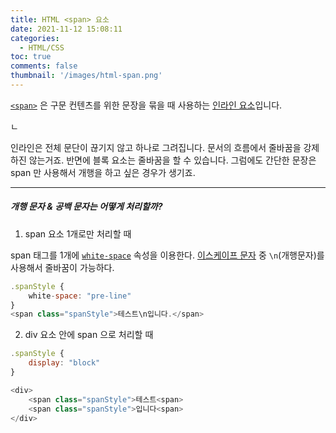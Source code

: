 ```yaml
---
title: HTML <span> 요소
date: 2021-11-12 15:08:11
categories:
  - HTML/CSS
toc: true
comments: false
thumbnail: '/images/html-span.png'
---
```


[`<span>`](https://developer.mozilla.org/ko/docs/Web/HTML/Element/span) 은 구문 컨텐츠를 위한 문장을 묶을 때 사용하는 [인라인 요소](https://developer.mozilla.org/ko/docs/Web/HTML/Inline_elements)입니다.


<!-- more -->ㄴ

인라인은 전체 문단이 끊기지 않고 하나로 그려집니다. 문서의 흐름에서 줄바꿈을 강제하진 않는거죠.
반면에 블록 요소는 줄바꿈을 할 수 있습니다. 그럼에도 간단한 문장은 span 만 사용해서 개행을 하고 싶은 경우가 생기죠.

---

##### 개행 문자 & 공백 문자는 어떻게 처리할까?

1. span 요소 1개로만 처리할 때

span 태그를 1개에 [`white-space`](https://developer.mozilla.org/ko/docs/Web/CSS/white-space) 속성을 이용한다.
[이스케이프 문자](https://ko.wikipedia.org/wiki/%EC%9D%B4%EC%8A%A4%EC%BC%80%EC%9D%B4%ED%94%84_%EB%AC%B8%EC%9E%90) 중 `\n`(개행문자)를 사용해서 줄바꿈이 가능하다.

```js
.spanStyle {
    white-space: "pre-line"
}
<span class="spanStyle">테스트\n입니다.</span>
```

2. div 요소 안에 span 으로 처리할 때

```js
.spanStyle {
    display: "block"
}

<div>
    <span class="spanStyle">테스트<span>
    <span class="spanStyle">입니다<span>
</div>
```
